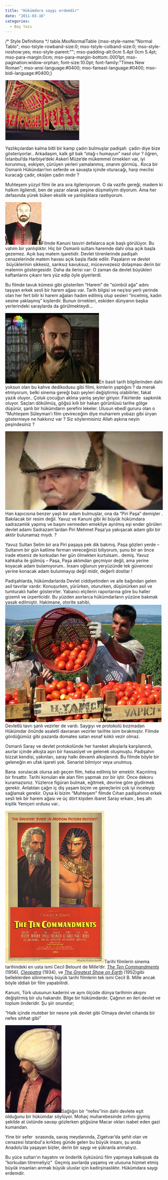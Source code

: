 ```yaml
---
title: "Hükümdara saygı erdemdir"
date: "2011-03-16"
categories: 
  - Baş Yazı
---
```


/\* Style Definitions \*/ table.MsoNormalTable {mso-style-name:"Normal Tablo"; mso-tstyle-rowband-size:0; mso-tstyle-colband-size:0; mso-style-noshow:yes; mso-style-parent:""; mso-padding-alt:0cm 5.4pt 0cm 5.4pt; mso-para-margin:0cm; mso-para-margin-bottom:.0001pt; mso-pagination:widow-orphan; font-size:10.0pt; font-family:"Times New Roman"; mso-ansi-language:#0400; mso-fareast-language:#0400; mso-bidi-language:#0400;}

[![otag.jpg](../uploads/2011/03/otag-1.jpg)](../uploads/2011/03/otag-1.jpg "otag.jpg")

Yazlıkçılardan kalma bitli bir kamp çadırı bulmuşlar padişah  çadırı diye bize gösteriyorlar.. Arkadaşım, kalk git bak “otağ-ı humayun” nasıl olur ? öğren, İstanbul’da Harbiye’deki Askerî Müze’de mükemmel örnekleri var, iyi  korunmuş, eskiyen, çürüyen yerleri yamalanmış, onarım görmüş.. Koca bir Osmanlı Hükündarı’nın seferde ve savaşta içinde oturacağı, harp meclisi kuracağı çadır, oksijen çadırı mıdır ?

Muhteşem yüzyıl filmi ile ara sıra ilgileniyorum. O da vazife gereği, madem ki halkım ilgilendi, ben de yazar olarak peşine düşmeliyim diyorum. Ama her defasında yürek büken eksilik ve yanlışlıklara rastlıyorum.

[![kankisa.jpg](../uploads/2011/03/kankisa-1.jpg)](../uploads/2011/03/kankisa-1.jpg "kankisa.jpg")Filmde Kanuni tasviri defalarca açık başlı görülüyor. Bu vahim bir yanlışlıktır. Hiç bir Osmanlı sultanı haremde dahi olsa açık başla gezemez. Açık baş matem işaretidir. Devlet törenlerinde padişah cenazelerinde matem havası açık başla ifade edilir. Paşaların ve devlet  büyüklerinin sikkesiz, sarıksız kavuksuz, mücevvezesiz dolaşması derin bir matemin göstergesidir. Daha da ilerisi var: O zaman da devlet büyükleri kaftanlarını çıkarır ters yüz edip öyle giyerlerdi.

Bu filmde tavuk kümesi gibi gösterilen “Harem” de “sümbül ağa” adını taşıyan erkek sesli bir harem ağası var. Tarih bilgisi ve neş’esi yerli yerinde olan her fert bilir ki harem ağaları hadım edilmiş olup sesleri “incelmiş, kadın sesine yaklaşmış” kişilerdir. Bunun örnekleri, eskiden dünyanın başka yerlerindeki saraylarda da görülmekteydi...

[![acik-bas-en-iyi.jpg](../uploads/2011/03/acik-bas-en-iyi-4.jpg)](../uploads/2011/03/acik-bas-en-iyi-4.jpg "acik-bas-en-iyi.jpg")En basit tarih bilgilerinden dahi yoksun olan bu kahve dedikodusu gibi filmi, kimlerin yaptığını ? da merak etmiyorum, belki sinema gereği bazı şeyleri değiştirmiş olabilirler, fakat yazık oluyor.. Çoluk çocuğun aklına yanlış şeyler giriyor. Fikirlerde  sapkınlık oluyor. Saçları dökülmüş, göğsü kıllı bir hakan görüntüsü tarihe gölge düşürür, şanlı bir hükümdarın şerefini lekeler. Ulusun ebedî gururu olan o “Muhteşem Süleyman’ı film çevireceğim diye muharrem yobazı gibi üryan göstermeye ne hakkınız var ? Siz söylermisiniz Allah aşkına neyin peşindesiniz ?

[![pirsi.png](../uploads/2011/03/pirsi.png)](../uploads/2011/03/pirsi.png "pirsi.png")Han kapıcısına benzer yaşlı bir adam bulmuşlar, ona da “Piri Paşa” demişler . Bakılacak bir resim değil. Yavuz ve Kanuni gibi iki büyük hükümdara sadrazamlık yapmış ve başını vermeden emekliye ayrılmış eşi ender görülen devlet adamı Sadrazam’lardan Piri Mehmet Paşa’ya yakışacak adam gibi bir aktör bulunamaz mıydı. ?

Yavuz Sultan Selim bir ara Piri paşaya pek dik bakmış. Paşa gözleri yerde – Sultanım bir gün katlime ferman vereceğinizi biliyorum, şunu bir an önce irade etseniz de korkudan her gün ölmekten kurtulsam.. demiş. Yavuz kahkaha ile gülmüş – Paşa, Paşa aklımdan geçmiyor değil, ama yerine koyacak adam bulamıyorum.. İnsanı oğlunun yeryüzünde tek güvencesi yerine konacak adam bulunmayışı değil midir, değerli dostlar ! 

Padişahlarda, hükümdarlarda Devlet ciddiyetinden ve aile bağından gelen asil tavırlar vardır. Konuşurken, yürürken, otururken, düşünürken asil ve tumturaklı haller gösterirler. Yabancı elçilerin raporlarına göre bu haller gizemli ve ürperticidir. Bu yüzden asırlarca hükümdarların yüzüne bakmak yasak edilmiştir. Hakimane, otorite sahibi, [![domates-ciftci.jpg](../uploads/2011/03/domates-ciftci.jpg)](../uploads/2011/03/domates-ciftci.jpg "domates-ciftci.jpg")Devletlû tavrı şanlı vezirler de vardı. Saygıyı ve protokolü bozmadan Hükümdar önünde asaletli davranan vezirler tarihte isim bırakmıştır. Filmde gördüğümüz gibi pazarda domates satan esnaf kılıklı vezir olmaz.

Osmanlı Saray ve devlet protokolünde her hareket alkışlarla karşılanırdı, asırlar içinde alkışta aşırı bir hassasiyet ve gelenek oluşmuştu. Padişahın bizzat kendisi, yakınları, saray halkı devamlı alkışlanırdı. Bu filmde böyle bir geleneğin en ufak işareti yok. Senarist bilmiyor veya unutmuş.

Bana  sorulacak olursa adı geçen film, heba edilmiş bir emektir. Kaçırılmış bir fırsattır. Tarihi konuları ele alan film yapmak zor bir iştir. Önce dekoru kuramazsınız. Yüzlerce figüran bulmak, eğitmek, devrine göre giydirmek gerekir. Anlatılan çağın iç diş yaşam biçim ve gereçlerini çok iyi inceleyip sağlamak gerekir. Oysa ki bizim “Muhteşem” filmde Cıhan padişahının erkek sesli tek bir harem ağası ve üç dört kişiden ibaret Saray erkanı , beş altı kişilik Yeniçeri ordusu var..

[![10command56.jpg](../uploads/2011/03/10command56.jpg)](../uploads/2011/03/10command56.jpg "10command56.jpg")Tarihi filmlerin sinema tarihindeki en usta ismi Cecil Belount de Mille’dir. _[The Ten Commandments](http://en.wikipedia.org/wiki/The_Ten_Commandments_%281956_film%29 "The Ten Commandments (1956 film)")_ (1956), _[Cleopatra](http://en.wikipedia.org/wiki/Cleopatra_%281934_film%29 "Cleopatra (1934 film)")_ (1934), ve _[The Greatest Show on Earth](http://en.wikipedia.org/wiki/The_Greatest_Show_on_Earth)_ (1952)gibi belleklerden silinmemiş büyük tarihi filmlerin tek ismi Cecil B. Mille ancak böyle iddialı bir film yapabilirdi.

Kanuni, Türk ulusunun kaderini ve aynı ölçüde dünya tarihinin akışını değiştirmiş bir ulu hakandır. Bilge bir hükümdardır. Çağının en ileri devlet ve toplum önderidir. Şu şiir onundur;

“Halk içinde muteber bir nesne yok devlet gibi Olmaya devlet cıhanda bir nefes sıhhat gibi”

[![kanu.jpg](../uploads/2011/03/kanu.jpg)](../uploads/2011/03/kanu.jpg "kanu.jpg")Sağlığın bir “nefes”inin dahi devlete eşit olduğunu bir hükümdar söylüyor. Mohaç muharebesinde zırhını giymiş şekilde at üstünde savaşı gözlerken göğsüne Macar okları isabet eden gazi kumandan.

Yine bir sefer  sırasında, savaş meydanında, Zigetvar’da şehit olan ve cenazesi İstanbul'a kırkbeş günde gelen bu büyük insanı, şu anda Anadolu’da yaşayan bizler, derin bir saygı ve şükranla anmalıyız.

Bu yüce sultan'ın hayatını ve önderlik öyküsünü film yapmaya kalkışsak da “korkudan titremeliyiz”  Geçmiş asırlarda yaşamış ve ulusuna hizmet etmiş büyük insanları anmak büyük uluslar için kadirşinaslıktır. Hükümdara saygı erdemdir.
